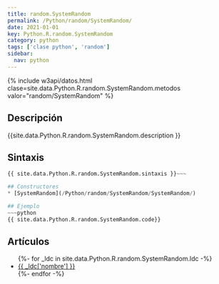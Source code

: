 ```yaml
---
title: random.SystemRandom
permalink: /Python/random/SystemRandom/
date: 2021-01-01
key: Python.R.random.SystemRandom
category: python
tags: ['clase python', 'random']
sidebar: 
  nav: python
---
```


{% include w3api/datos.html clase=site.data.Python.R.random.SystemRandom.metodos valor="random/SystemRandom" %}

## Descripción
{{site.data.Python.R.random.SystemRandom.description }}

## Sintaxis
~~~python
{{ site.data.Python.R.random.SystemRandom.sintaxis }}~~~

## Constructores
* [SystemRandom](/Python/random/SystemRandom/SystemRandom/)

## Ejemplo
~~~python
{{ site.data.Python.R.random.SystemRandom.code}}
~~~

## Artículos
<ul>
{%- for _ldc in site.data.Python.R.random.SystemRandom.ldc -%}
   <li>
       <a href="{{_ldc['url'] }}">{{ _ldc['nombre'] }}</a>
   </li>
{%- endfor -%}
</ul>
